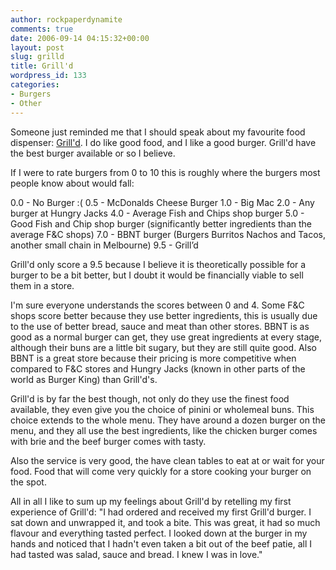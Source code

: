 ```yaml
---
author: rockpaperdynamite
comments: true
date: 2006-09-14 04:15:32+00:00
layout: post
slug: grilld
title: Grill'd
wordpress_id: 133
categories:
- Burgers
- Other
---
```


Someone just reminded me that I should speak about my favourite food dispenser: [Grill'd](http://www.grilld.com.au/). I do like good food, and I like a good burger. Grill'd have the best burger available or so I believe.

If I were to rate burgers from 0 to 10 this is roughly where the burgers most people know about would fall:

0.0 - No Burger :(
0.5 - McDonalds Cheese Burger
1.0 - Big Mac
2.0 - Any burger at Hungry Jacks
4.0 - Average Fish and Chips shop burger
5.0 - Good Fish and Chip shop burger (significantly better ingredients than the average F&C shops)
7.0 - BBNT burger (Burgers Burritos Nachos and Tacos, another small chain in Melbourne)<!-- more -->
9.5 - Grill’d

Grill'd only score a 9.5 because I believe it is theoretically possible for a burger to be a bit better, but I doubt it would be financially viable to sell them in a store.

I'm sure everyone understands the scores between 0 and 4. Some F&C shops score better because they use better ingredients, this is usually due to the use of better bread, sauce and meat than other stores. BBNT is as good as a normal burger can get, they use great ingredients at every stage, although their buns are a little bit sugary, but they are still quite good. Also BBNT is a great store because their pricing is more competitive when compared to F&C stores and Hungry Jacks (known in other parts of the world as Burger King) than Grill'd's.

Grill'd is by far the best though, not only do they use the finest food available, they even give you the choice of pinini or wholemeal buns. This choice extends to the whole menu. They have around a dozen burger on the menu, and they all use the best ingredients, like the chicken burger comes with brie and the beef burger comes with tasty.

Also the service is very good, the have clean tables to eat at or wait for your food. Food that will come very quickly for a store cooking your burger on the spot.

All in all I like to sum up my feelings about Grill'd by retelling my first experience of Grill'd: "I had ordered and received my first Grill'd burger. I sat down and unwrapped it, and took a bite. This was great, it had so much flavour and everything tasted perfect. I looked down at the burger in my hands and noticed that I hadn't even taken a bit out of the beef patie, all I had tasted was salad, sauce and bread. I knew I was in love."
